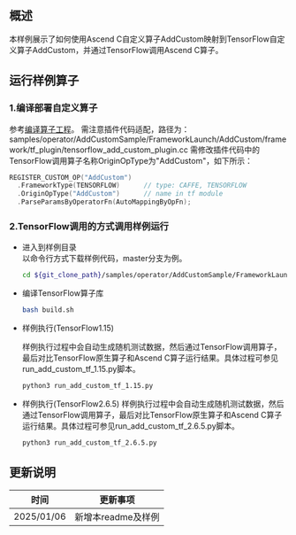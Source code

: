 ## 概述
本样例展示了如何使用Ascend C自定义算子AddCustom映射到TensorFlow自定义算子AddCustom，并通过TensorFlow调用Ascend C算子。

## 运行样例算子
### 1.编译部署自定义算子
参考[编译算子工程](../../README.md#编译部署自定义算子)。
需注意插件代码适配，路径为： samples/operator/AddCustomSample/FrameworkLaunch/AddCustom/framework/tf_plugin/tensorflow_add_custom_plugin.cc
需修改插件代码中的TensorFlow调用算子名称OriginOpType为"AddCustom"，如下所示：
```c++
REGISTER_CUSTOM_OP("AddCustom")
  .FrameworkType(TENSORFLOW)      // type: CAFFE, TENSORFLOW
  .OriginOpType("AddCustom")      // name in tf module
  .ParseParamsByOperatorFn(AutoMappingByOpFn);
```

### 2.TensorFlow调用的方式调用样例运行

  - 进入到样例目录   
    以命令行方式下载样例代码，master分支为例。
    ```bash
    cd ${git_clone_path}/samples/operator/AddCustomSample/FrameworkLaunch/TensorflowInvocation/AscendCustomToTensorFlowCustom
    ```
  - 编译TensorFlow算子库
    ```bash
    bash build.sh
    ```

  - 样例执行(TensorFlow1.15)

    样例执行过程中会自动生成随机测试数据，然后通过TensorFlow调用算子，最后对比TensorFlow原生算子和Ascend C算子运行结果。具体过程可参见run_add_custom_tf_1.15.py脚本。
    ```bash
    python3 run_add_custom_tf_1.15.py
    ```
  - 样例执行(TensorFlow2.6.5)
    样例执行过程中会自动生成随机测试数据，然后通过TensorFlow调用算子，最后对比TensorFlow原生算子和Ascend C算子运行结果。具体过程可参见run_add_custom_tf_2.6.5.py脚本。
    ```bash
    python3 run_add_custom_tf_2.6.5.py
    ```


## 更新说明
| 时间       | 更新事项     |
| ---------- | ------------ |
| 2025/01/06 | 新增本readme及样例 |